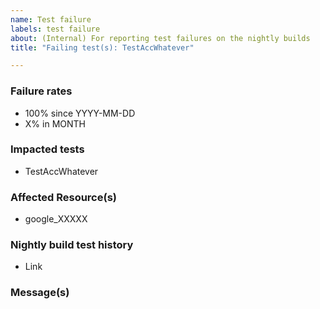 ```yaml
---
name: Test failure
labels: test failure
about: (Internal) For reporting test failures on the nightly builds
title: "Failing test(s): TestAccWhatever"

---
```

<!--- This is a template for reporting test failures on nightly builds. It should only be used by core contributors who have access to our CI/CD results. --->

### Failure rates

- 100% since YYYY-MM-DD
- X% in MONTH

<!--
TeamCity projects can be found here: https://hashicorp.teamcity.com/project/TerraformProviders_GoogleCloud?mode=builds
-->



### Impacted tests
<!-- List all impacted tests for searchability. The title of the issue can instead list one or more groups of tests, or describe the overall root cause. -->

- TestAccWhatever

### Affected Resource(s)

<!--- List the affected resources and data sources. Use google_* if all resources or data sources are affected. --->

* google_XXXXX

### Nightly build test history

<!-- Link to the test failure(s) page ie https://hashicorp.teamcity.com/test/1458901879521596451?currentProjectId=TerraformProviders_GoogleCloud_GOOGLE_NIGHTLYTESTS&expandTestHistoryChartSection=true -->
- Link

<!-- The error message that displays in the tests tab, for reference -->
### Message(s)

```

```
